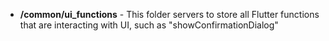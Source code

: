- **/common/ui_functions** - This folder servers to store all Flutter functions that are interacting with UI, such as "showConfirmationDialog"